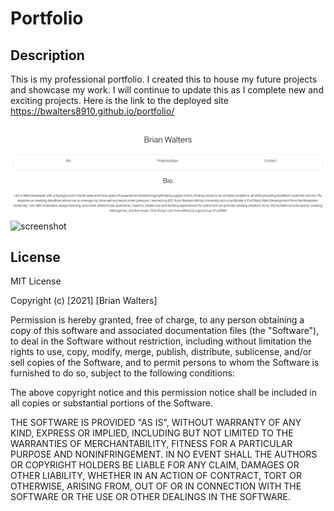 # Portfolio

## Description

This is my professional portfolio. I created this to house my future projects and showcase my work. I will continue to update this as I complete new and exciting projects. Here is the link to the deployed site https://bwalters8910.github.io/portfolio/


![screenshot](assets/images/screenshot1.png)
![screenshot](assets/images/screenshot2.png)

## License

MIT License

Copyright (c) [2021] [Brian Walters]

Permission is hereby granted, free of charge, to any person obtaining a copy
of this software and associated documentation files (the "Software"), to deal
in the Software without restriction, including without limitation the rights
to use, copy, modify, merge, publish, distribute, sublicense, and/or sell
copies of the Software, and to permit persons to whom the Software is
furnished to do so, subject to the following conditions:

The above copyright notice and this permission notice shall be included in all
copies or substantial portions of the Software.

THE SOFTWARE IS PROVIDED "AS IS", WITHOUT WARRANTY OF ANY KIND, EXPRESS OR
IMPLIED, INCLUDING BUT NOT LIMITED TO THE WARRANTIES OF MERCHANTABILITY,
FITNESS FOR A PARTICULAR PURPOSE AND NONINFRINGEMENT. IN NO EVENT SHALL THE
AUTHORS OR COPYRIGHT HOLDERS BE LIABLE FOR ANY CLAIM, DAMAGES OR OTHER
LIABILITY, WHETHER IN AN ACTION OF CONTRACT, TORT OR OTHERWISE, ARISING FROM,
OUT OF OR IN CONNECTION WITH THE SOFTWARE OR THE USE OR OTHER DEALINGS IN THE
SOFTWARE.
